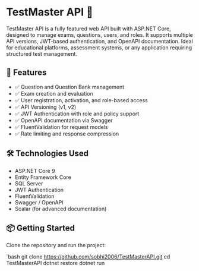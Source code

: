 # TestMaster API 🧠

TestMaster API is a fully featured web API built with ASP.NET Core, designed to manage exams, questions, users, and roles. It supports multiple API versions, JWT-based authentication, and OpenAPI documentation. Ideal for educational platforms, assessment systems, or any application requiring structured test management.

## 🚀 Features

- ✅ Question and Question Bank management
- ✅ Exam creation and evaluation
- ✅ User registration, activation, and role-based access
- ✅ API Versioning (v1, v2)
- ✅ JWT Authentication with role and policy support
- ✅ OpenAPI documentation via Swagger
- ✅ FluentValidation for request models
- ✅ Rate limiting and response compression

## 🛠️ Technologies Used

- ASP.NET Core 9
- Entity Framework Core
- SQL Server
- JWT Authentication
- FluentValidation
- Swagger / OpenAPI
- Scalar (for advanced documentation)

## 📦 Getting Started

Clone the repository and run the project:

`bash
git clone https://github.com/sobhi2006/TestMasterAPI.git
cd TestMasterAPI
dotnet restore
dotnet run

